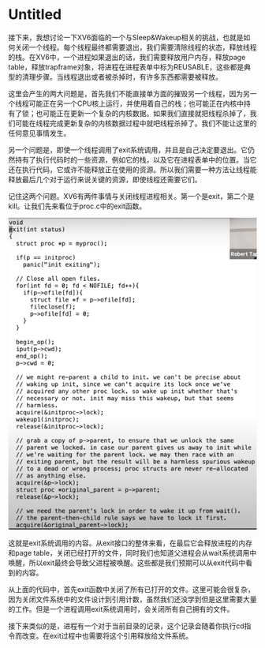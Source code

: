 # Untitled

接下来，我想讨论一下XV6面临的一个与Sleep&Wakeup相关的挑战，也就是如何关闭一个线程。每个线程最终都需要退出，我们需要清除线程的状态，释放线程的栈。在XV6中，一个进程如果退出的话，我们需要释放用户内存，释放page table，释放trapframe对象，将进程在进程表单中标为REUSABLE，这些都是典型的清理步骤。当线程退出或者被杀掉时，有许多东西都需要被释放。

这里会产生的两大问题是，首先我们不能直接单方面的摧毁另一个线程，因为另一个线程可能正在另一个CPU核上运行，并使用着自己的栈；也可能正在内核中持有了锁；也可能正在更新一个复杂的内核数据。如果我们直接就把线程杀掉了，我们可能在线程完成更新复杂的内核数据过程中就吧线程杀掉了。我们不能让这里的任何意见事情发生。

另一个问题是，即使一个线程调用了exit系统调用，并且是自己决定要退出。它仍然持有了执行代码时的一些资源，例如它的栈，以及它在进程表单中的位置。当它还在执行代码，它或许不能释放正在使用的资源。所以我们需要一种方法让线程能释放最后几个对于运行来说关键的资源，即使线程还需要它们。

记住这两个问题。XV6有两件事情与关闭线程进程相关。第一个是exit，第二个是kill。让我们先来看位于proc.c中的exit函数。

![](../.gitbook/assets/image%20%28496%29.png)

这就是exit系统调用的内容。从exit接口的整体来看，在最后它会释放进程的内存和page table，关闭已经打开的文件，同时我们也知道父进程会从wait系统调用中唤醒，所以exit最终会导致父进程被唤醒。这些都是我们预期可以从exit代码中看到的内容。

从上面的代码中，首先exit函数中关闭了所有已打开的文件。这里可能会很复杂，因为关闭文件系统中的文件设计到引用计数，虽然我们还没学到但是这里需要大量的工作。但是一个进程调用exit系统调用时，会关闭所有自己拥有的文件。

接下来类似的是，进程有一个对于当前目录的记录，这个记录会随着你执行cd指令而改变。在exit过程中也需要将这个引用释放给文件系统。

